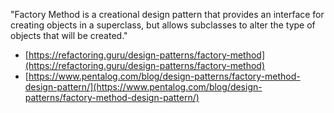 "Factory Method is a creational design pattern that provides an interface for creating objects in a superclass, but allows subclasses to alter the type of objects that will be created."

- [https://refactoring.guru/design-patterns/factory-method](https://refactoring.guru/design-patterns/factory-method)
- [https://www.pentalog.com/blog/design-patterns/factory-method-design-pattern/](https://www.pentalog.com/blog/design-patterns/factory-method-design-pattern/)